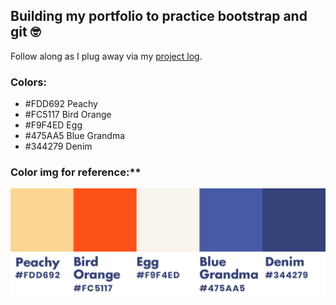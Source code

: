 ## Building my portfolio to practice bootstrap and git :nerd_face:

Follow along as I plug away via my [project log](project-log.txt).


### Colors:
* #FDD692 Peachy
* #FC5117 Bird Orange
* #F9F4ED Egg
* #475AA5 Blue Grandma
* #344279 Denim

### Color img for reference:**
![Alt text](img/colors-nobg.png)